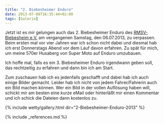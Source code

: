 ```yaml
---
title: "2. Biebesheimer Enduro"
date: 2013-07-08T16:35:44+02:00
tags: [Galerie]
---
```

Jetzt ist es mir gelungen auch das 2. Biebesheimer Enduro des [RMSV-Biebesheim e.V.](http://www.rmsv-biebesheim.de/) am vergangenen Samstag, den 06.07.2013, zu verpassen. Beim ersten mal vor vier Jahren war ich schon nicht dabei und diesmal hab ich erst Donnerstags Abend vor dem Lauf davon erfahren. Zu spät für mich, um meine 570er Husaberg von Super Moto auf Enduro umzubauen.

Ich hoffe mal, falls es ein 3. Biebesheimer Enduro irgendwann geben soll, das rechtzeitig zu erfahren und dann bin ich am Start.

Zum zuschauen hab ich es jedenfalls geschafft und dabei hab ich auch einige Bilder gemacht. Leider hab ich nicht von jedem Fahrer/Fahrerin auch ein Bild machen können. Wer ein Bild in der vollen Auflösung haben will, schickt mir am besten eine kurze eMail oder hinterläßt mir einen Kommentar und ich schick die Dateien dann kostenlos zu.

<!--more-->

{% include wetty/gallery.html dir="2-Biebesheimer-Enduro-2013" %}

{% include _references.md %}

